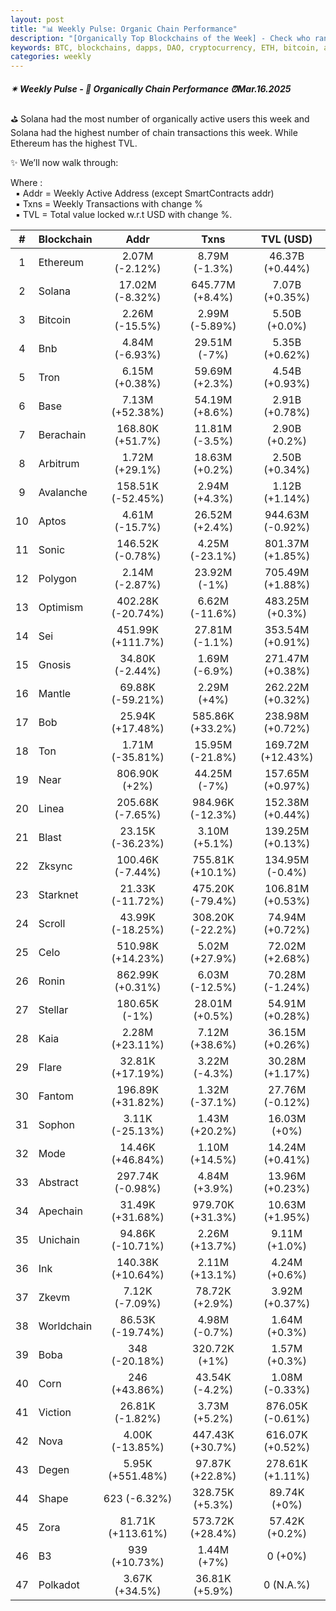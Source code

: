 ```yaml
---
layout: post
title: "📊 Weekly Pulse: Organic Chain Performance"
description: "[Organically Top Blockchains of the Week] - Check who ranked first this week in address, transactions and TVL"
keywords: BTC, blockchains, dapps, DAO, cryptocurrency, ETH, bitcoin, assets, investment, web3
categories: weekly
---
```


##### ✴ Weekly Pulse - 📌 *Organically Chain Performance ⏰Mar.16.2025*

⛳ Solana had the most number of organically active users this week and Solana had the highest number of chain transactions this week. While Ethereum has the highest TVL.

✨ We’ll now walk through:

Where :  
&nbsp; ▪ Addr = Weekly Active Address (except SmartContracts addr)  
&nbsp; ▪ Txns = Weekly Transactions with change %  
&nbsp; ▪ TVL = Total value locked w.r.t USD with change %.  

| # | Blockchain |   Addr   |   Txns  | TVL (USD) |
|:-:|:-----------|:--------:|:-------:|:---------:|
|1 | Ethereum | 2.07M (-2.12%) | 8.79M (-1.3%) | 46.37B (+0.44%) |
|2 | Solana | 17.02M (-8.32%) | 645.77M (+8.4%) | 7.07B (+0.35%) |
|3 | Bitcoin | 2.26M (-15.5%) | 2.99M (-5.89%) | 5.50B (+0.0%) |
|4 | Bnb | 4.84M (-6.93%) | 29.51M (-7%) | 5.35B (+0.62%) |
|5 | Tron | 6.15M (+0.38%) | 59.69M (+2.3%) | 4.54B (+0.93%) |
|6 | Base | 7.13M (+52.38%) | 54.19M (+8.6%) | 2.91B (+0.78%) |
|7 | Berachain | 168.80K (+51.7%) | 11.81M (-3.5%) | 2.90B (+0.2%) |
|8 | Arbitrum | 1.72M (+29.1%) | 18.63M (+0.2%) | 2.50B (+0.34%) |
|9 | Avalanche | 158.51K (-52.45%) | 2.94M (+4.3%) | 1.12B (+1.14%) |
|10 | Aptos | 4.61M (-15.7%) | 26.52M (+2.4%) | 944.63M (-0.92%) |
|11 | Sonic | 146.52K (-0.78%) | 4.25M (-23.1%) | 801.37M (+1.85%) |
|12 | Polygon | 2.14M (-2.87%) | 23.92M (-1%) | 705.49M (+1.88%) |
|13 | Optimism | 402.28K (-20.74%) | 6.62M (-11.6%) | 483.25M (+0.3%) |
|14 | Sei | 451.99K (+111.7%) | 27.81M (-1.1%) | 353.54M (+0.91%) |
|15 | Gnosis | 34.80K (-2.44%) | 1.69M (-6.9%) | 271.47M (+0.38%) |
|16 | Mantle | 69.88K (-59.21%) | 2.29M (+4%) | 262.22M (+0.32%) |
|17 | Bob | 25.94K (+17.48%) | 585.86K (+33.2%) | 238.98M (+0.72%) |
|18 | Ton | 1.71M (-35.81%) | 15.95M (-21.8%) | 169.72M (+12.43%) |
|19 | Near | 806.90K (+2%) | 44.25M (-7%) | 157.65M (+0.97%) |
|20 | Linea | 205.68K (-7.65%) | 984.96K (-12.3%) | 152.38M (+0.44%) |
|21 | Blast | 23.15K (-36.23%) | 3.10M (+5.1%) | 139.25M (+0.13%) |
|22 | Zksync | 100.46K (-7.44%) | 755.81K (+10.1%) | 134.95M (-0.4%) |
|23 | Starknet | 21.33K (-11.72%) | 475.20K (-79.4%) | 106.81M (+0.53%) |
|24 | Scroll | 43.99K (-18.25%) | 308.20K (-22.2%) | 74.94M (+0.72%) |
|25 | Celo | 510.98K (+14.23%) | 5.02M (+27.9%) | 72.02M (+2.68%) |
|26 | Ronin | 862.99K (+0.31%) | 6.03M (-12.5%) | 70.28M (-1.24%) |
|27 | Stellar | 180.65K (-1%) | 28.01M (+0.5%) | 54.91M (+0.28%) |
|28 | Kaia | 2.28M (+23.11%) | 7.12M (+38.6%) | 36.15M (+0.26%) |
|29 | Flare | 32.81K (+17.19%) | 3.22M (-4.3%) | 30.28M (+1.17%) |
|30 | Fantom | 196.89K (+31.82%) | 1.32M (-37.1%) | 27.76M (-0.12%) |
|31 | Sophon | 3.11K (-25.13%) | 1.43M (+20.2%) | 16.03M (+0%) |
|32 | Mode | 14.46K (+46.84%) | 1.10M (+14.5%) | 14.24M (+0.41%) |
|33 | Abstract | 297.74K (-0.98%) | 4.84M (+3.9%) | 13.96M (+0.23%) |
|34 | Apechain | 31.49K (+31.68%) | 979.70K (+31.3%) | 10.63M (+1.95%) |
|35 | Unichain | 94.86K (-10.71%) | 2.26M (+13.7%) | 9.11M (+1.0%) |
|36 | Ink | 140.38K (+10.64%) | 2.11M (+13.1%) | 4.24M (+0.6%) |
|37 | Zkevm | 7.12K (-7.09%) | 78.72K (+2.9%) | 3.92M (+0.37%) |
|38 | Worldchain | 86.53K (-19.74%) | 4.98M (-0.7%) | 1.64M (+0.3%) |
|39 | Boba | 348 (-20.18%) | 320.72K (+1%) | 1.57M (+0.3%) |
|40 | Corn | 246 (+43.86%) | 43.54K (-4.2%) | 1.08M (-0.33%) |
|41 | Viction | 26.81K (-1.82%) | 3.73M (+5.2%) | 876.05K (-0.61%) |
|42 | Nova | 4.00K (-13.85%) | 447.43K (+30.7%) | 616.07K (+0.52%) |
|43 | Degen | 5.95K (+551.48%) | 97.87K (+22.8%) | 278.61K (+1.11%) |
|44 | Shape | 623 (-6.32%) | 328.75K (+5.3%) | 89.74K (+0%) |
|45 | Zora | 81.71K (+113.61%) | 573.72K (+28.4%) | 57.42K (+0.2%) |
|46 | B3 | 939 (+10.73%) | 1.44M (+7%) | 0 (+0%) |
|47 | Polkadot | 3.67K (+34.5%) | 36.81K (+5.9%) | 0 (N.A.%) |